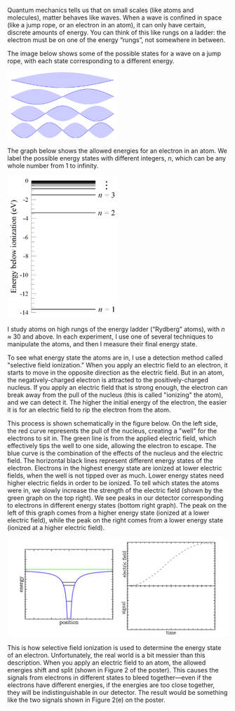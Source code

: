 Quantum mechanics tells us that on small scales (like atoms and molecules), matter behaves like waves. When a wave is confined in space (like a jump rope, or an electron in an atom), it can only have certain, discrete amounts of energy. You can think of this like rungs on a ladder: the electron must be on one of the energy “rungs”, not somewhere in between. 

The image below shows some of the possible states for a wave on a jump rope, with each state corresponding to a different energy.

<img src="./jump_rope_states.gif" width="50%" alt="The first four allowed standing waves on a jump rope">

The graph below shows the allowed energies for an electron in an atom. We label the possible energy states with different integers, *n*, which can be any whole number from 1 to infinity.

<img src="./hydrogen_states.png" width="50%" alt="Graph of the allowed energy states of an electron in a hydrogen atom">

I study atoms on high rungs of the energy ladder (“Rydberg” atoms), with *n* ≈ 30 and above. In each experiment, I use one of several techniques to manipulate the atoms, and then I measure their final energy state. 

To see what energy state the atoms are in, I use a detection method called "selective field ionization." When you apply an electric field to an electron, it starts to move in the opposite direction as the electric field. But in an atom, the negatively-charged electron is attracted to the positively-charged nucleus. If you apply an electric field that is strong enough, the electron can break away from the pull of the nucleus (this is called "ionizing" the atom), and we can detect it. The higher the initial energy of the electron, the easier it is for an electric field to rip the electron from the atom. 

This process is shown schematically in the figure below. On the left side, the red curve represents the pull of the nucleus, creating a "well" for the electrons to sit in. The green line is from the applied electric field, which effectively tips the well to one side, allowing the electron to escape. The blue curve is the combination of the effects of the nucleus and the electric field. The horizontal black lines represent different energy states of the electron. Electrons in the highest energy state are ionized at lower electric fields, when the well is not tipped over as much. Lower energy states need higher electric fields in order to be ionized. To tell which states the atoms were in, we slowly increase the strength of the electric field (shown by the green graph on the top right). We see peaks in our detector corresponding to electrons in different energy states (bottom right graph). The peak on the left of this graph comes from a higher energy state (ionized at a lower electric field), while the peak on the right comes from a lower energy state (ionized at a higher electric field).

<img src="./field_ionization.gif" alt="Animation showing a classical description of the selective field ionization detection method">


This is how selective field ionization is used to determine the energy state of an electron. Unfortunately, the real world is a bit messier than this description. When you apply an electric field to an atom, the allowed energies shift and split (shown in Figure 2 of the poster). This causes the signals from electrons in different states to bleed together—even if the electrons have different energies, if the energies are too close together, they will be indistinguishable in our detector. The result would be something like the two signals shown in Figure 2(e) on the poster.

